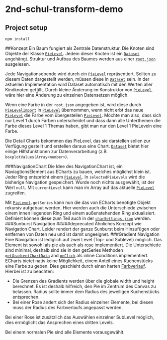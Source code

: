 # 2nd-schul-transform-demo

## Project setup
```shell script
npm install
```

##Konzept
Ein Baum fungiert als Zentrale Datenstruktur. Die Knoten sind Objekte der Klasse [`PieLevel`](./src/model/PieLevel.ts). Jedem dieser Knoten ist ein [`Dataset`](./src/model/Dataset.ts) angehängt. Struktur und Aufbau des Baumes werden aus einer [`root.json`](./src/data/root.json) ausgelesen.

Jede Navigationsebende wird durch ein [`PieLevel`](./src/model/PieLevel.ts) repräsentiert. Sollten zu diesem Daten dargestellt werden, müssen diese in [`Dataset`](./src/model/Dataset.ts) sein. In der aktuellen Implementation wird Dataset automatisch mit den Werten aller Kindknoten gefüllt. Durch kleine Änderung im Konstruktor von [`PieLevel`](./src/model/PieLevel.ts), wäre hier eine Änderung zu einzelnen Datensetzen möglich.

Wenn eine Farbe in der `root.json` angegeben ist, wird diese durch [`PieLevelImport`](./src/utility/PieLevelImport.ts) in [`PieLevel`](./src/model/PieLevel.ts) übernommen, wenn nicht erbt das neue [`PieLevel`](./src/model/PieLevel.ts) die Farbe vom übergestellen [`PieLevel`](./src/model/PieLevel.ts). Möchte man also, dass sich nur Level 1 durch Farben unterscheidet und dass dann alle Unterthemen die Farbe dieses Level 1 Themas haben, gibt man nur den Level 1 PieLeveln eine Farbe.

Die Detail Charts bekommen das PieLevel, das sie darstellen sollen zur Verfügung gestellt und erstellen daraus eine Chart. [`Dataset`](./src/model/Dataset.ts) bietet hier einige Hilfsfunktionen zur Datenverarbeitung (z.B. `boxplotValues(Array<number>`).

###NavigationChart
Die Idee des NavigationChart ist, ein NaviagtionsElement aus ECharts zu bauen, welches möglichst klein ist. Jeder Ring entspricht einem [`PieLevel`](./src/model/PieLevel.ts). In `selectedPieLevels` wird die bisherige Navigation gespeichert. Wurde noch nichts ausgewählt, ist der Wert `null`. Mit `currentLevel` kann man im Array auf das aktuelle [`PieLevel`](./src/model/PieLevel.ts) zugreifen.

Mit [`PieLevel`](./src/model/PieLevel.ts)`.getSeries` kann nun die das von ECharts benötigte Objekt rekursiv aufgebaut werden. Hier werden auch die Unterschiede zwischen einem innen liegenden Ring und einem außenstehenden Ring aktualisiert. Definiert können diese zum Teil auch in der [`charSettings.json`](./src/data/chartSettings.json) werden.
###Sunburst Navigation
#####deprecated
Ähnliches Konzept wie Navigation Chart. Leider rendert der ganze Sunburst beim Hinzufügen oder entfernen von Daten neu und ist damit ungeeignet.
###Gradient Navigation
Eine Navigation ist lediglich auf zwei Level (Top- und Sublevel) möglich. Das Element ist sowohl als pie als auch als [rose](https://echarts.apache.org/en/option.html#series-pie.roseType) implementiert. Die Unterschiede sind minimal, deshalb sind sie in den getSeries Methoden [`getGradientChartData`](./src/model/PieLevel.ts) and [`onClick`](./src/components/GradientNavigation.vue) als inline Conditions implementiert.
ECharts bietet nativ keine Möglichkeit, einem Anteil eines Kuchenstücks eine Farbe zu geben. Dies geschieht durch einen harten [Farbverlauf](https://echarts.apache.org/en/option.html#series-pie.data.itemStyle.color). Hierbei ist zu beachten:
* Die Grenzen des Gradients werden über die globale width und height berechnet. Es ist deshalb hilfreich, den Pie im Zentrum des Canvas zu belassen. Radius sollte immer dem Radius des jeweiligen Kuchenstücks entsprechen.
* Bei einer Rose ändert sich der Radius einzelner Elemente, bei diesen muss der Radius des Farbverlaufs angepasst werden.

Bei einer Rose ist zusätzlich das Auswählen einzelner SubLevel möglich, dies ermöglicht das Ansprechen eines dritten Levels.

Bei einem normalen Pie sind alle Elemente vorausgewählt.
